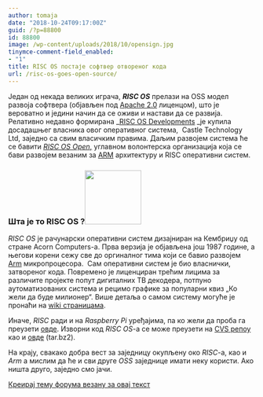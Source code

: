 ```yaml
---
author: tomaja
date: "2018-10-24T09:17:00Z"
guid: /?p=88800
id: 88800
image: /wp-content/uploads/2018/10/opensign.jpg
tinymce-comment-field_enabled:
- "1"
title: RISC OS постаје софтвер отвореног кода
url: /risc-os-goes-open-source/
---
```

Jедан од некада великих играча, **_RISC OS_** прелази на OSS модел развоја софтвера (објављен под <a href="https://tldrlegal.com/license/apache-license-2.0-(apache-2.0)" target="_blank" rel="noopener">Apache 2.0</a> лиценцом), што је вероватно и једини начин да се оживи и настави да се развија. Релативно недавно формирана _<a href="https://www.riscosdev.com/" target="_blank" rel="noopener">RISC OS Developments</a> _је купила досадашњег власника овог оперативног система,  Castle Technology Ltd, заједно са свим власичким правима. Даљим развојем система ће се бавити <a href="https://www.riscosopen.org/" target="_blank" rel="noopener"><em>RISC OS Open</em>,</a> углавном волонтерска организација која се бави развојем везаним за <a href="https://www.riscosopen.org" target="_blank" rel="noopener">ARM</a> архитектуру и RISC оперативни систем.

### Шта је то RISC OS ?<img class="size-full wp-image-88805 alignright" src="/wp-content/uploads/2018/10/showlogo_sm.png" alt="" width="115" height="110" /> 

_<span class="caps">RISC</span> OS_ је рачунарски оперативни систем дизајниран на Кембриџу од стране Acorn Computers-a. Прва верзија је објављена још 1987 године, а његови корени сежу све до оргиналног тима који се бавио развојем [Arm](https://www.arm.com/) микропроцесора.  Сам оперативни систем је био власнички, затвореног кода. Повремено је лиценциран трећим лицима за различите пројекте попут дигиталних ТВ декодера, потпуно аутоматизованих система и рецимо графике за популарни квиз &#8222;Ко жели да буде милионер&#8220;. Више детаља о самом систему могуће је пронаћи на <a href="https://www.riscosopen.org/wiki/documentation/show/Introduction%20to%20RISC%20OS" target="_blank" rel="noopener">wiki страницама</a>.

Иначе, _RISC_ ради и на _Raspberry Pi_ уређајима, па ко жели да проба га преузети <a href="https://www.riscosopen.org/content/downloads/raspberry-pi" target="_blank" rel="noopener">овде</a>. Изворни код _RISC OS_-a се може преузети на <a href="https://www.riscosopen.org/viewer" target="_blank" rel="noopener">CVS репоу</a> као и <a href="https://www.riscosopen.org/content/downloads/risc-os-tarballs" target="_blank" rel="noopener">овде</a> (tar.bz2).

На крају, свакако добра вест за заједницу окупљену око _RISC_-a, као и _Аrm_ а мислим да ће и сви друге _OSS_ заједнице имати неку користи. Ако ништа друго, заједно смо јачи.

[Креирај тему форума везану за овај текст](https://linuxo.org/nova-tema-na-forumu/?se_pid=88800)